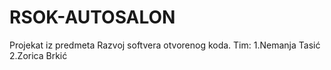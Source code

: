 # RSOK-AUTOSALON

Projekat iz predmeta Razvoj softvera otvorenog koda.
Tim:
1.Nemanja Tasić
2.Zorica Brkić
